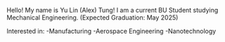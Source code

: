 Hello! My name is Yu Lin (Alex) Tung! I am  a current BU Student studying Mechanical Engineering. (Expected Graduation: May 2025)

Interested in:
-Manufacturing
-Aerospace Engineering
-Nanotechnology
